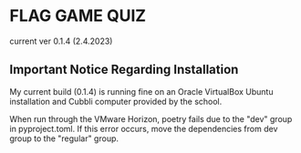 # FLAG GAME QUIZ

current ver 0.1.4 (2.4.2023)

## Important Notice Regarding Installation

My current build (0.1.4) is running fine on an Oracle VirtualBox Ubuntu installation and Cubbli computer provided by the school.

When run through the VMware Horizon, poetry fails due to the "dev" group in pyproject.toml. If this error occurs, move the dependencies from dev group to the "regular" group.
